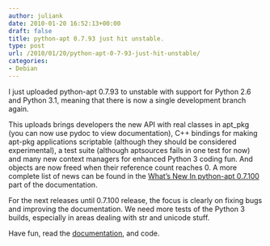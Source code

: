 ```yaml
---
author: juliank
date: 2010-01-20 16:52:13+00:00
draft: false
title: python-apt 0.7.93 just hit unstable.
type: post
url: /2010/01/20/python-apt-0-7-93-just-hit-unstable/
categories:
- Debian
---
```


I just uploaded python-apt 0.7.93 to unstable with support for Python 2.6 and Python 3.1, meaning that there is now a single development branch again.

This uploads brings developers the new API with real classes in apt_pkg (you can now use pydoc to view documentation), C++ bindings for making apt-pkg applications scriptable (although they should be considered experimental), a test suite (although aptsources fails in one test for now) and many new context managers for enhanced Python 3 coding fun. And objects are now freed when their reference count reaches 0. A more complete list of news can be found in the [What’s New In python-apt 0.7.100](http://apt.alioth.debian.org/python-apt-doc/whatsnew/0.7.100.html) part of the documentation.

For the next releases until 0.7.100 release, the focus is clearly on fixing bugs and improving the documentation. We need more tests of the Python 3 builds, especially in areas dealing with str and unicode stuff.

Have fun, read the [documentation](http://apt.alioth.debian.org/python-apt-doc/), and code.
